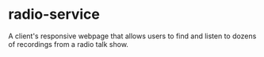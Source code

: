 # radio-service
A client's responsive webpage that allows users to find and listen to dozens of recordings from a radio talk show.
